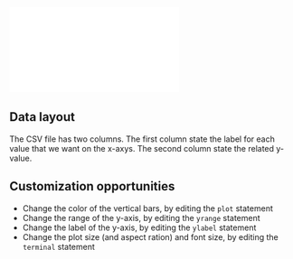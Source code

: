 ![histogram](plot.pdf)

## Data layout

The CSV file has two columns.
The first column state the label for each value that we want on the x-axys.
The second column state the related y-value.

## Customization opportunities

* Change the color of the vertical bars, by editing the `plot` statement
* Change the range of the y-axis, by editing the `yrange` statement
* Change the label of the y-axis, by editing the `ylabel` statement
* Change the plot size (and aspect ration) and font size, by editing the `terminal` statement
